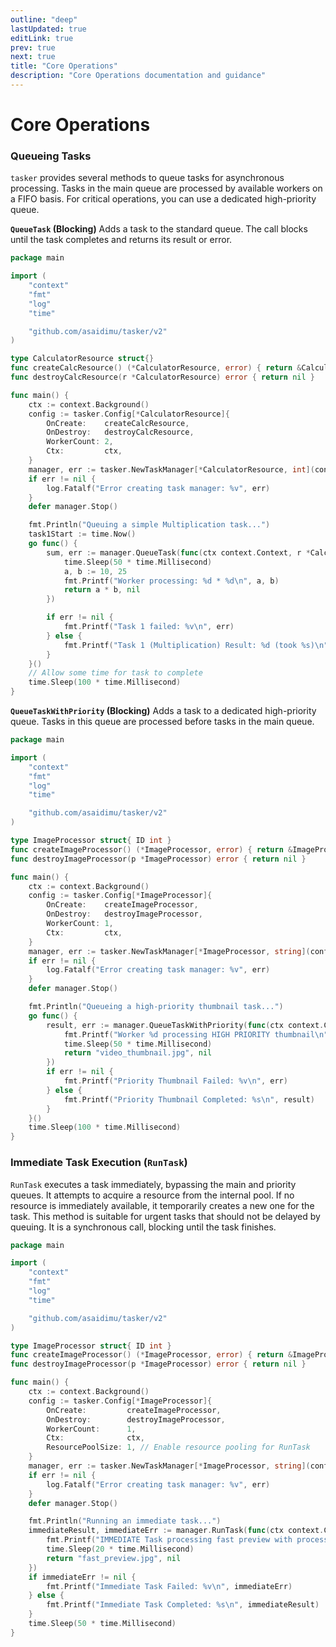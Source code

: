 ```yaml
---
outline: "deep"
lastUpdated: true
editLink: true
prev: true
next: true
title: "Core Operations"
description: "Core Operations documentation and guidance"
---
```

# Core Operations

### Queueing Tasks
`tasker` provides several methods to queue tasks for asynchronous processing. Tasks in the main queue are processed by available workers on a FIFO basis. For critical operations, you can use a dedicated high-priority queue.

**`QueueTask` (Blocking)**
Adds a task to the standard queue. The call blocks until the task completes and returns its result or error.

```go
package main

import (
	"context"
	"fmt"
	"log"
	"time"

	"github.com/asaidimu/tasker/v2"
)

type CalculatorResource struct{}
func createCalcResource() (*CalculatorResource, error) { return &CalculatorResource{}, nil }
func destroyCalcResource(r *CalculatorResource) error { return nil }

func main() {
	ctx := context.Background()
	config := tasker.Config[*CalculatorResource]{
		OnCreate:    createCalcResource,
		OnDestroy:   destroyCalcResource,
		WorkerCount: 2,
		Ctx:         ctx,
	}
	manager, err := tasker.NewTaskManager[*CalculatorResource, int](config)
	if err != nil {
		log.Fatalf("Error creating task manager: %v", err)
	}
	defer manager.Stop()

	fmt.Println("Queuing a simple Multiplication task...")
	task1Start := time.Now()
	go func() {
		sum, err := manager.QueueTask(func(ctx context.Context, r *CalculatorResource) (int, error) {
			time.Sleep(50 * time.Millisecond)
			a, b := 10, 25
			fmt.Printf("Worker processing: %d * %d\n", a, b)
			return a * b, nil
		})

		if err != nil {
			fmt.Printf("Task 1 failed: %v\n", err)
		} else {
			fmt.Printf("Task 1 (Multiplication) Result: %d (took %s)\n", sum, time.Since(task1Start))
		}
	}()
	// Allow some time for task to complete
	time.Sleep(100 * time.Millisecond)
}
```

**`QueueTaskWithPriority` (Blocking)**
Adds a task to a dedicated high-priority queue. Tasks in this queue are processed before tasks in the main queue.

```go
package main

import (
	"context"
	"fmt"
	"log"
	"time"

	"github.com/asaidimu/tasker/v2"
)

type ImageProcessor struct{ ID int }
func createImageProcessor() (*ImageProcessor, error) { return &ImageProcessor{ID: 1}, nil }
func destroyImageProcessor(p *ImageProcessor) error { return nil }

func main() {
	ctx := context.Background()
	config := tasker.Config[*ImageProcessor]{
		OnCreate:    createImageProcessor,
		OnDestroy:   destroyImageProcessor,
		WorkerCount: 1,
		Ctx:         ctx,
	}
	manager, err := tasker.NewTaskManager[*ImageProcessor, string](config)
	if err != nil {
		log.Fatalf("Error creating task manager: %v", err)
	}
	defer manager.Stop()

	fmt.Println("Queueing a high-priority thumbnail task...")
	go func() {
		result, err := manager.QueueTaskWithPriority(func(ctx context.Context, proc *ImageProcessor) (string, error) {
			fmt.Printf("Worker %d processing HIGH PRIORITY thumbnail\n", proc.ID)
			time.Sleep(50 * time.Millisecond)
			return "video_thumbnail.jpg", nil
		})
		if err != nil {
			fmt.Printf("Priority Thumbnail Failed: %v\n", err)
		} else {
			fmt.Printf("Priority Thumbnail Completed: %s\n", result)
		}
	}()
	time.Sleep(100 * time.Millisecond)
}
```

### Immediate Task Execution (`RunTask`)
`RunTask` executes a task immediately, bypassing the main and priority queues. It attempts to acquire a resource from the internal pool. If no resource is immediately available, it temporarily creates a new one for the task. This method is suitable for urgent tasks that should not be delayed by queuing. It is a synchronous call, blocking until the task finishes.

```go
package main

import (
	"context"
	"fmt"
	"log"
	"time"

	"github.com/asaidimu/tasker/v2"
)

type ImageProcessor struct{ ID int }
func createImageProcessor() (*ImageProcessor, error) { return &ImageProcessor{ID: 1}, nil }
func destroyImageProcessor(p *ImageProcessor) error { return nil }

func main() {
	ctx := context.Background()
	config := tasker.Config[*ImageProcessor]{
		OnCreate:         createImageProcessor,
		OnDestroy:        destroyImageProcessor,
		WorkerCount:      1,
		Ctx:              ctx,
		ResourcePoolSize: 1, // Enable resource pooling for RunTask
	}
	manager, err := tasker.NewTaskManager[*ImageProcessor, string](config)
	if err != nil {
		log.Fatalf("Error creating task manager: %v", err)
	}
	defer manager.Stop()

	fmt.Println("Running an immediate task...")
	immediateResult, immediateErr := manager.RunTask(func(ctx context.Context, proc *ImageProcessor) (string, error) {
		fmt.Printf("IMMEDIATE Task processing fast preview with processor %d\n", proc.ID)
		time.Sleep(20 * time.Millisecond)
		return "fast_preview.jpg", nil
	})
	if immediateErr != nil {
		fmt.Printf("Immediate Task Failed: %v\n", immediateErr)
	} else {
		fmt.Printf("Immediate Task Completed: %s\n", immediateResult)
	}
	time.Sleep(50 * time.Millisecond)
}
```

